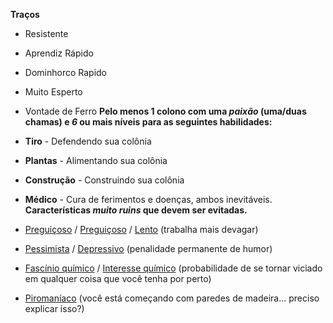 **Traços**
- Resistente
- Aprendiz Rápido
- Dominhorco Rapido
- Muito Esperto
- Vontade de Ferro
**Pelo menos 1 colono com uma _paixão_ (uma/duas chamas) e _6_ ou mais níveis para as seguintes habilidades:**
- **Tiro** - Defendendo sua colônia
- **Plantas** - Alimentando sua colônia
- **Construção** - Construindo sua colônia
- **Médico** - Cura de ferimentos e doenças, ambos inevitáveis.
**Características _muito ruins_ que devem ser evitadas.**

- [Preguiçoso](https://rimworldwiki.com/wiki/Traits#Lazy "Características") / [Preguiçoso](https://rimworldwiki.com/wiki/Traits#Slothful "Características") / [Lento](https://rimworldwiki.com/wiki/Traits#Slowpoke "Características") (trabalha mais devagar)
- [Pessimista](https://rimworldwiki.com/wiki/Traits#Pessimist "Características") / [Depressivo](https://rimworldwiki.com/wiki/Traits#Depressive "Características") (penalidade permanente de humor)
- [Fascínio químico](https://rimworldwiki.com/wiki/Traits#Chemical_fascination "Características") / [Interesse químico](https://rimworldwiki.com/wiki/Traits#Chemical_Interest "Características") (probabilidade de se tornar viciado em qualquer coisa que você tenha por perto)
- [Piromaníaco](https://rimworldwiki.com/wiki/Traits#Pyromaniac "Características") (você está começando com paredes de madeira... preciso explicar isso?)